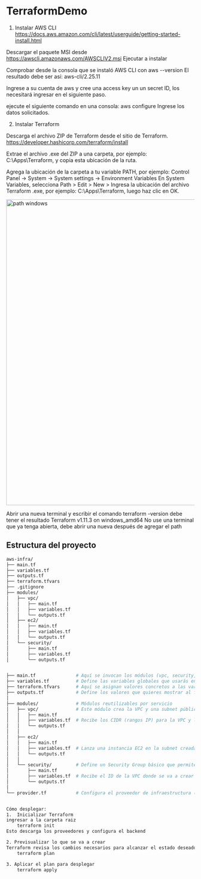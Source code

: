 # TerraformDemo

1. Instalar AWS CLI
https://docs.aws.amazon.com/cli/latest/userguide/getting-started-install.html

Descargar el paquete MSI desde https://awscli.amazonaws.com/AWSCLIV2.msi
Ejecutar a instalar

Comprobar desde la consola que se instaló AWS CLI con aws --version
El resultado debe ser así: aws-cli/2.25.11 

Ingrese a su cuenta de aws y cree una access key un un secret ID, los necesitará ingresar en el siguiente paso.

ejecute el siguiente comando en una consola:
aws configure
Ingrese los datos solicitados.

2. Instalar Terraform
   
Descarga el archivo ZIP de Terraform desde el sitio de Terraform.
https://developer.hashicorp.com/terraform/install

Extrae el archivo .exe del ZIP a una carpeta, por ejemplo: C:\Apps\Terraform, y copia esta ubicación de la ruta.

Agrega la ubicación de la carpeta a tu variable PATH, por ejemplo: Control Panel -> System -> System settings -> Environment Variables
En System Variables, selecciona Path > Edit > New > Ingresa la ubicación del archivo Terraform .exe, por ejemplo: C:\Apps\Terraform, luego haz clic en OK.

<img width="815" alt="path windows" src="https://github.com/user-attachments/assets/f400ee83-abac-48bc-9729-7ec4c842b986" />

Abrir una nueva terminal y escribir el comando terraform -version
debe tener el resultado Terraform v1.11.3 on windows_amd64
No use una terminal que ya tenga abierta, debe abrir una nueva después de agregar el path


## Estructura del proyecto

```bash
aws-infra/
├── main.tf
├── variables.tf
├── outputs.tf
├── terraform.tfvars
├── .gitignore
├── modules/
│   ├── vpc/
│   │   ├── main.tf
│   │   ├── variables.tf
│   │   └── outputs.tf
│   ├── ec2/
│   │   ├── main.tf
│   │   ├── variables.tf
│   │   └── outputs.tf
│   └── security/
│       ├── main.tf
│       ├── variables.tf
│       └── outputs.tf    


├── main.tf               # Aquí se invocan los módulos (vpc, security, ec2). Es el archivo principal que orquesta tu infraestructura.
├── variables.tf          # Define las variables globales que usarás en los módulos, como la región, el tipo de instancia, etc
├── terraform.tfvars      # Aquí se asignan valores concretos a las variables definidas, ideal para cambiar valores sin editar los archivos
├── outputs.tf            # Define los valores que quieres mostrar al final del terraform apply, como IP pública o IDs de recursos.
│
├── modules/              # Módulos reutilizables por servicio
│   ├── vpc/              # Este módulo crea la VPC y una subnet pública.
│   │   ├── main.tf
│   │   ├── variables.tf  # Recibe los CIDR (rangos IP) para la VPC y la subnet.
│   │   └── outputs.tf
│   │
│   ├── ec2/
│   │   ├── main.tf
│   │   ├── variables.tf  # Lanza una instancia EC2 en la subnet creada, usando el Security Group.
│   │   └── outputs.tf
│   │
│   └── security/         # Define un Security Group básico que permite tráfico SSH (puerto 22) y HTTP (puerto 80).
│       ├── main.tf
│       ├── variables.tf  # Recibe el ID de la VPC donde se va a crear el Security Group.
│       └── outputs.tf
│
└── provider.tf           # Configura el proveedor de infraestructura (en este caso AWS). Esencial para que Terraform sepa a qué nube conectarse.


Cómo desplegar:
1.  Inicializar Terraform
ingresar a la carpeta raiz
    terraform init
Esto descarga los proveedores y configura el backend

2. Previsualizar lo que se va a crear
Terraform revisa los cambios necesarios para alcanzar el estado deseado
    terraform plan

3. Aplicar el plan para desplegar   
    terraform apply


